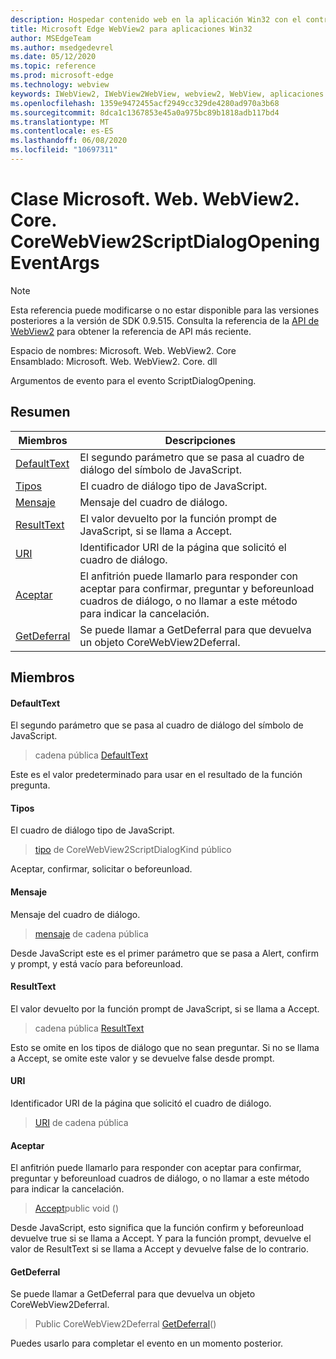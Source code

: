 ```yaml
---
description: Hospedar contenido web en la aplicación Win32 con el control Microsoft Edge WebView2
title: Microsoft Edge WebView2 para aplicaciones Win32
author: MSEdgeTeam
ms.author: msedgedevrel
ms.date: 05/12/2020
ms.topic: reference
ms.prod: microsoft-edge
ms.technology: webview
keywords: IWebView2, IWebView2WebView, webview2, WebView, aplicaciones Win32, Win32, Edge, ICoreWebView2, ICoreWebView2Controller, control de explorador, HTML Edge
ms.openlocfilehash: 1359e9472455acf2949cc329de4280ad970a3b68
ms.sourcegitcommit: 8dca1c1367853e45a0a975bc89b1818adb117bd4
ms.translationtype: MT
ms.contentlocale: es-ES
ms.lasthandoff: 06/08/2020
ms.locfileid: "10697311"
---
```

# Clase Microsoft. Web. WebView2. Core. CoreWebView2ScriptDialogOpeningEventArgs 

> [!NOTE]
> Esta referencia puede modificarse o no estar disponible para las versiones posteriores a la versión de SDK 0.9.515. Consulta la referencia de la [API de WebView2](../../../webview2-api-reference.md) para obtener la referencia de API más reciente.

Espacio de nombres: Microsoft. Web. WebView2. Core \
Ensamblado: Microsoft. Web. WebView2. Core. dll

Argumentos de evento para el evento ScriptDialogOpening.

## Resumen

 Miembros                        | Descripciones
--------------------------------|---------------------------------------------
[DefaultText](#defaulttext) | El segundo parámetro que se pasa al cuadro de diálogo del símbolo de JavaScript.
[Tipos](#kind) | El cuadro de diálogo tipo de JavaScript.
[Mensaje](#message) | Mensaje del cuadro de diálogo.
[ResultText](#resulttext) | El valor devuelto por la función prompt de JavaScript, si se llama a Accept.
[URI](#uri) | Identificador URI de la página que solicitó el cuadro de diálogo.
[Aceptar](#accept) | El anfitrión puede llamarlo para responder con aceptar para confirmar, preguntar y beforeunload cuadros de diálogo, o no llamar a este método para indicar la cancelación.
[GetDeferral](#getdeferral) | Se puede llamar a GetDeferral para que devuelva un objeto CoreWebView2Deferral.

## Miembros

#### DefaultText 

El segundo parámetro que se pasa al cuadro de diálogo del símbolo de JavaScript.

> cadena pública [DefaultText](#defaulttext)

Este es el valor predeterminado para usar en el resultado de la función pregunta.

#### Tipos 

El cuadro de diálogo tipo de JavaScript.

> [tipo](#kind) de CoreWebView2ScriptDialogKind público

Aceptar, confirmar, solicitar o beforeunload.

#### Mensaje 

Mensaje del cuadro de diálogo.

> [mensaje](#message) de cadena pública

Desde JavaScript este es el primer parámetro que se pasa a Alert, confirm y prompt, y está vacío para beforeunload.

#### ResultText 

El valor devuelto por la función prompt de JavaScript, si se llama a Accept.

> cadena pública [ResultText](#resulttext)

Esto se omite en los tipos de diálogo que no sean preguntar. Si no se llama a Accept, se omite este valor y se devuelve false desde prompt.

#### URI 

Identificador URI de la página que solicitó el cuadro de diálogo.

> [URI](#uri) de cadena pública

#### Aceptar 

El anfitrión puede llamarlo para responder con aceptar para confirmar, preguntar y beforeunload cuadros de diálogo, o no llamar a este método para indicar la cancelación.

> [Accept](#accept)public void ()

Desde JavaScript, esto significa que la función confirm y beforeunload devuelve true si se llama a Accept. Y para la función prompt, devuelve el valor de ResultText si se llama a Accept y devuelve false de lo contrario.

#### GetDeferral 

Se puede llamar a GetDeferral para que devuelva un objeto CoreWebView2Deferral.

> Public CoreWebView2Deferral [GetDeferral](#getdeferral)()

Puedes usarlo para completar el evento en un momento posterior.

